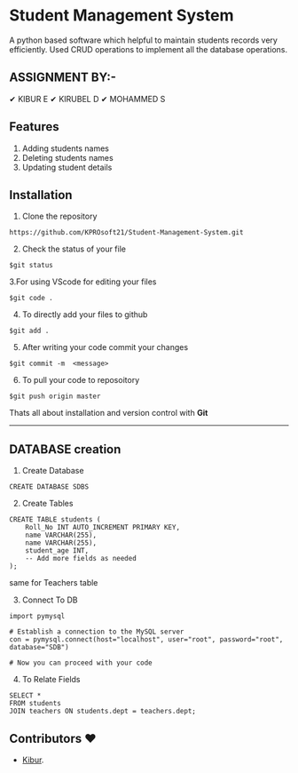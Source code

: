 # Student Management System 
A python based software which helpful to maintain students records very efficiently. 
Used CRUD operations to implement all the database operations.

## ASSIGNMENT BY:-

&#10004; KIBUR E
&#10004; KIRUBEL D
&#10004; MOHAMMED S

## Features
1) Adding students names
2) Deleting students names
3) Updating student details

## Installation 
1. Clone the repository 
```
https://github.com/KPROsoft21/Student-Management-System.git
```
2. Check the status of your file 
```
$git status
```

3.For using VScode for editing your files 
```
$git code .
```
4. To directly add your files to github
```
$git add .
```
5. After writing your code commit your changes 
```
$git commit -m  <message>
```
6. To pull your code to reposoitory
```
$git push origin master
```
Thats all about installation and version control with **Git**


----------------------------------------------------------------




## DATABASE creation
1. Create Database
```
CREATE DATABASE SDBS
```

2. Create Tables 
```
CREATE TABLE students (
    Roll_No INT AUTO_INCREMENT PRIMARY KEY,
    name VARCHAR(255),
    name VARCHAR(255),    
    student_age INT,
    -- Add more fields as needed
);
```

same for Teachers table

3. Connect To DB
```
import pymysql

# Establish a connection to the MySQL server
con = pymysql.connect(host="localhost", user="root", password="root", database="SDB")

# Now you can proceed with your code
```
4. To Relate Fields
```
SELECT *
FROM students
JOIN teachers ON students.dept = teachers.dept;
```


## Contributors ❤
- [Kibur](https://github.com/KPROsoft21). 

